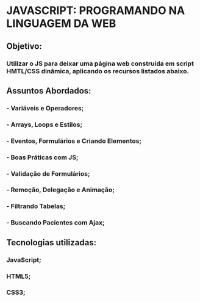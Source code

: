 # JAVASCRIPT: PROGRAMANDO NA LINGUAGEM DA WEB

## Objetivo:

### Utilizar o JS para deixar uma página web construída em script HMTL/CSS dinâmica, aplicando os recursos listados abaixo.

## Assuntos Abordados:

### - Variáveis e Operadores;

### - Arrays, Loops e Estilos;

### - Eventos, Formulários e Criando Elementos;

### - Boas Práticas com JS;

### - Validação de Formulários;

### - Remoção, Delegação e Animação;

### - Filtrando Tabelas;

### - Buscando Pacientes com Ajax;

## Tecnologias utilizadas: 

### JavaScript;

### HTML5;

### CSS3;